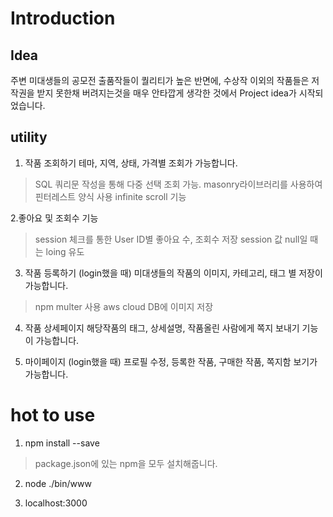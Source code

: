 Introduction
==============
Idea
------
주변 미대생들의 공모전 출품작들이 퀄리티가 높은 반면에, 수상작 이외의 작품들은 저작권을 받지 못한채 버려지는것을 매우 안타깝게 생각한 것에서 Project idea가 시작되었습니다. 

utility
-------

1. 작품 조회하기
테마, 지역, 상태, 가격별 조회가 가능합니다.
> SQL 쿼리문 작성을 통해 다중 선택 조회 가능.
> masonry라이브러리를 사용하여 핀터레스트 양식 사용
> infinite scroll 기능

2.좋아요 및 조회수 기능
> session 체크를 통한 User ID별 좋아요 수, 조회수 저장
> session 값 null일 때는 loing 유도


3. 작품 등록하기 (login했을 때)
미대생들의 작품의 이미지, 카테고리, 태그 별 저장이 가능합니다.
> npm multer 사용
> aws cloud DB에 이미지 저장


4. 작품 상세페이지
해당작품의 태그, 상세설명, 작품올린 사람에게 쪽지 보내기 기능이 가능합니다.


5. 마이페이지 (login했을 때)
프로필 수정, 등록한 작품, 구매한 작품, 쪽지함 보기가 가능합니다. 


hot to use
=====================
1. npm install --save
> package.json에 있는 npm을 모두 설치해줍니다.

2. node ./bin/www

3. localhost:3000
